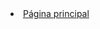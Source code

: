<!DOCTYPE html>

  <head>

  </head>
  <body background="01.gif">
 
 <li><a href="01.html">Página principal</a>   
  </body>
</html>
